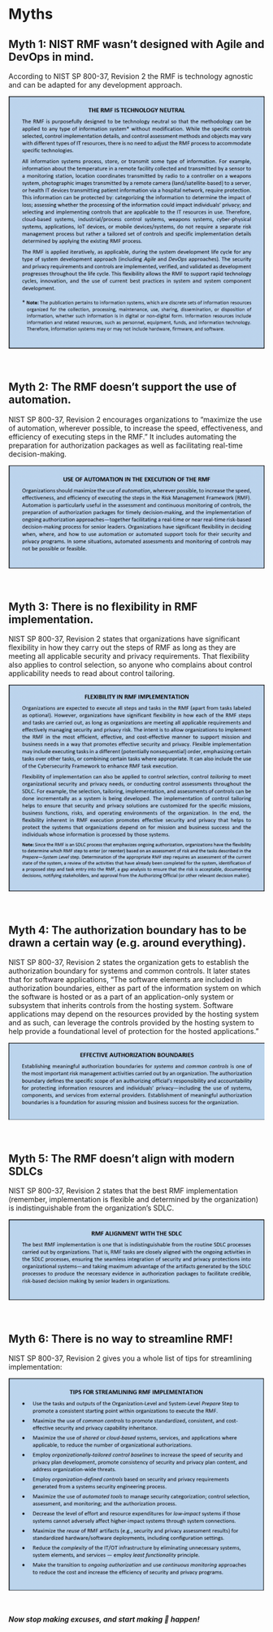 # Myths

## Myth 1: NIST RMF wasn’t designed with Agile and DevOps in mind. 

According to NIST SP 800-37, Revision 2 the RMF is technology agnostic and can be adapted for any development approach.

![This is an image](images/neutral.png)

<br/>

## Myth 2: The RMF doesn’t support the use of automation.

NIST SP 800-37, Revision 2 encourages organizations to “maximize the use of automation, wherever possible, to increase the speed, effectiveness, and efficiency of executing steps in the RMF.” It includes automating the preparation for authorization packages as well as facilitating real-time decision-making.

![This is an image](images/automation.png)

<br/>

## Myth 3: There is no flexibility in RMF implementation.

NIST SP 800-37, Revision 2 states that organizations have significant flexibility in how they carry out the steps of RMF as long as they are meeting all applicable security and privacy requirements. That flexibility also applies to control selection, so anyone who complains about control applicability needs to read about control tailoring.

![This is an image](images/flexibility.png)

<br/>

## Myth 4: The authorization boundary has to be drawn a certain way (e.g. around everything).

NIST SP 800-37, Revision 2 states the organization gets to establish the authorization boundary for systems and common controls. It later states that for software applications, “The software elements are included in authorization boundaries, either as part of the information system on which the software is hosted or as a part of an application-only system or subsystem that inherits controls from the hosting system. Software applications may depend on the resources provided by the hosting system and as such, can leverage the controls provided by the hosting system to help provide a foundational level of protection for the hosted applications.”

![This is an image](images/boundaries.png)

<br/>

## Myth 5: The RMF doesn’t align with modern SDLCs

NIST SP 800-37, Revision 2 states that the best RMF implementation (remember, implementation is flexible and determined by the organization) is indistinguishable from the organization’s SDLC.

![This is an image](images/sdlc.png)

<br/>

## Myth 6: There is no way to streamline RMF!

NIST SP 800-37, Revision 2 gives you a whole list of tips for streamlining implementation:

![This is an image](images/tips.png)

<br/>

***Now stop making excuses, and start making  🚀  happen!***

